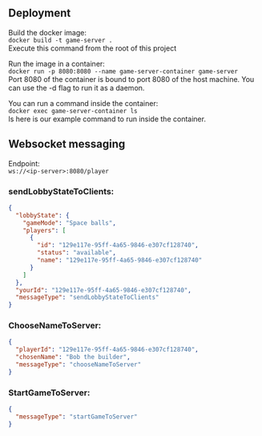 ## Deployment 

Build the docker image:  
`docker build -t game-server .`  
Execute this command from the root of this project

Run the image in a container:  
`docker run -p 8080:8080 --name game-server-container game-server`  
Port 8080 of the container is bound to port 8080 of the host machine.
You can use the -d flag to run it as a daemon.

You can run a command inside the container:  
`docker exec game-server-container ls`  
ls here is our example command to run inside the container.

## Websocket messaging

Endpoint:  
`ws://<ip-server>:8080/player`

### sendLobbyStateToClients:

```json
{
  "lobbyState": {
    "gameMode": "Space balls",
    "players": [
      {
        "id": "129e117e-95ff-4a65-9846-e307cf128740",
        "status": "available",
        "name": "129e117e-95ff-4a65-9846-e307cf128740"
      }
    ]
  },
  "yourId": "129e117e-95ff-4a65-9846-e307cf128740",
  "messageType": "sendLobbyStateToClients"
}
```

### ChooseNameToServer:

```json
{
  "playerId": "129e117e-95ff-4a65-9846-e307cf128740",
  "chosenName": "Bob the builder",
  "messageType": "chooseNameToServer"
}
```

### StartGameToServer:

```json
{
  "messageType": "startGameToServer"
}
```



